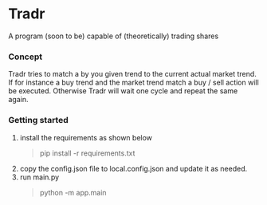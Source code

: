 # Tradr

A program (soon to be) capable of (theoretically) trading shares

### Concept

Tradr tries to match a by you given trend to the current actual market trend.
If for instance a buy trend and the market trend match a buy / sell action will be executed.
Otherwise Tradr will wait one cycle and repeat the same again.

### Getting started

1. install the requirements as shown below
   > pip install -r requirements.txt
2. copy the config.json file to local.config.json and update it as needed.
3. run main.py
   > python -m app.main
